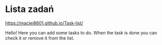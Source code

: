 # Lista zadań

https://maciej8601.github.io/Task-list/

Hello! Here you can add some tasks to do. When the task is done you can check it or remove it from the list.
